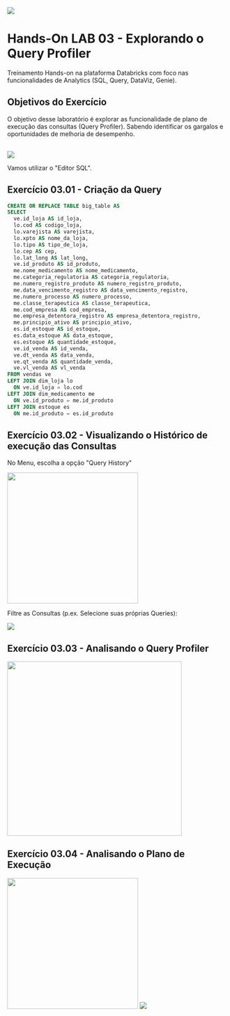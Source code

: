 
<img src="https://raw.githubusercontent.com/Databricks-BR/lab_sql/main/images/header_handson_sql.png">

# Hands-On LAB 03 - Explorando o Query Profiler 

Treinamento Hands-on na plataforma Databricks com foco nas funcionalidades de Analytics (SQL, Query, DataViz, Genie).


## Objetivos do Exercício

O objetivo desse laboratório é explorar as funcionalidade de plano de execução das consultas (Query Profiler). Sabendo identificar os gargalos e oportunidades de melhoria de desempenho. </br>
</br>


<img src="https://github.com/Gabriel-Rangel/lab_sql/blob/main/images/modelagem.png?raw=true">

Vamos utilizar o "Editor SQL".

## Exercício 03.01 - Criação da Query

``` sql
CREATE OR REPLACE TABLE big_table AS
SELECT 
  ve.id_loja AS id_loja,
  lo.cod AS codigo_loja,
  lo.varejista AS varejista,
  lo.xpto AS nome_da_loja,
  lo.tipo AS tipo_de_loja,
  lo.cep AS cep,
  lo.lat_long AS lat_long,
  ve.id_produto AS id_produto,
  me.nome_medicamento AS nome_medicamento,
  me.categoria_regulatoria AS categoria_regulatoria,
  me.numero_registro_produto AS numero_registro_produto,
  me.data_vencimento_registro AS data_vencimento_registro,
  me.numero_processo AS numero_processo,
  me.classe_terapeutica AS classe_terapeutica,
  me.cod_empresa AS cod_empresa,
  me.empresa_detentora_registro AS empresa_detentora_registro,
  me.principio_ativo AS principio_ativo,
  es.id_estoque AS id_estoque,
  es.data_estoque AS data_estoque,
  es.estoque AS quantidade_estoque,
  ve.id_venda AS id_venda,
  ve.dt_venda AS data_venda,
  ve.qt_venda AS quantidade_venda,
  ve.vl_venda AS vl_venda
FROM vendas ve
LEFT JOIN dim_loja lo
  ON ve.id_loja = lo.cod
LEFT JOIN dim_medicamento me
  ON ve.id_produto = me.id_produto
LEFT JOIN estoque es
  ON me.id_produto = es.id_produto

```

## Exercício 03.02 - Visualizando o Histórico de execução das Consultas


No Menu, escolha a opção "Query History"

<img src="https://github.com/Gabriel-Rangel/lab_sql/blob/main/images/v2_lab03_1.png?raw=true" style="height: 300px;">

Filtre as Consultas (p.ex.  Selecione suas próprias Queries):

<img src="https://github.com/Gabriel-Rangel/lab_sql/blob/main/images/v2_lab03_2.png?raw=true">

## Exercício 03.03 - Analisando o Query Profiler

<img src="https://github.com/Gabriel-Rangel/lab_sql/blob/main/images/v2_lab03_3.png?raw=true" style="height: 400px;">


## Exercício 03.04 - Analisando o Plano de Execução

<img src="https://github.com/Gabriel-Rangel/lab_sql/blob/main/images/v2_lab03_4.png?raw=true" style="height: 300px;">

<img src="https://github.com/Gabriel-Rangel/lab_sql/blob/main/images/v2_lab03_5.png?raw=true">


